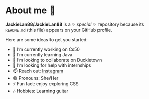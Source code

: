 # About me 👋


**JackieLan88/JackieLan88** is a ✨ _special_ ✨ repository because its `README.md` (this file) appears on your GitHub profile.

Here are some ideas to get you started:

- 🔭 I’m currently working on Cs50
- 🌱 I’m currently learning Java
- 👯 I’m looking to collaborate on Duckietown
- 🤔 I’m looking for help with internships
- 📫 Reach out: [Instagram](https://www.instagram.com/jackie_lan7?igsh=MWtkb2xzMGcyd2IyZw==)
- 😄 Pronouns: She/Her
- ⚡ Fun fact: enjoy exploring CSS
- 🎶 Hobbies: Learning guitar
  
